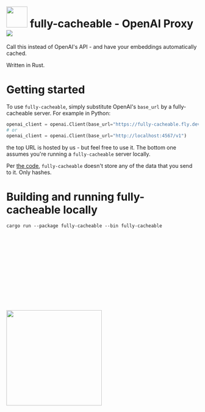 
<h1>
  <img width="55px" src="https://github.com/user-attachments/assets/c689c8d7-5c05-4c05-8247-49f976a1036d" /> 
  <span>fully-cacheable - OpenAI Proxy</span>

  <a href="https://github.com/fafo-ai/fully-cacheable/actions/workflows/rust.yml">
    <img src="https://github.com/fafo-ai/fully-cacheable/actions/workflows/rust.yml/badge.svg?branch=main" />
  </a>
</h1>

Call this instead of OpenAI's API - and have your embeddings automatically cached.

Written in Rust.

# Getting started
To use `fully-cacheable`, simply substitute OpenAI's `base_url` by a fully-cacheable server. For example in Python:

```python
openai_client = openai.Client(base_url="https://fully-cacheable.fly.dev/v1")
# or
openai_client = openai.Client(base_url="http://localhost:4567/v1")
```

the top URL is hosted by us - but feel free to use it. The bottom one assumes you're running a `fully-cacheable` server locally.


Per [the code](https://github.com/fafo-ai/fully-cacheable/blob/main/src/main.rs#L25), `fully-cacheable` doesn't store any of the data that you send to it. Only hashes.

# Building and running fully-cacheable locally
```cargo run --package fully-cacheable --bin fully-cacheable```




<img style="margin-top: 200px" width="250px" src="https://github.com/user-attachments/assets/f1602dba-55f8-42ba-85ed-ce52439e2c14" />


